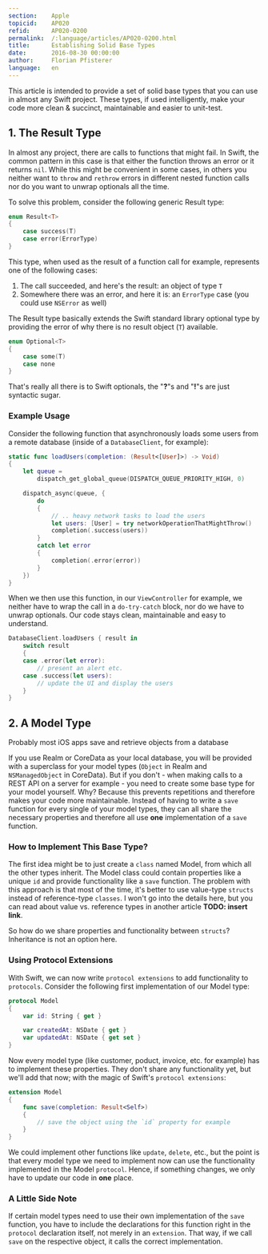 ```yaml
---
section:    Apple
topicid:    AP020
refid:      AP020-0200
permalink:  /:language/articles/AP020-0200.html
title:      Establishing Solid Base Types
date:       2016-08-30 00:00:00
author:     Florian Pfisterer
language:   en
---
```


This article is intended to provide a set of solid base types that you can use in almost any Swift project. These types,
if used intelligently, make your code more clean & succinct, maintainable and easier to unit-test.

## 1. The Result Type

In almost any project, there are calls to functions that might fail. In Swift, the common pattern in this case is that
either the function throws an error or it returns `nil`.
While this might be convenient in some cases, in others you neither want to `throw` and `rethrow` errors in
different nested function calls nor do you want to unwrap optionals all the time.

To solve this problem, consider the following generic Result type:

```swift
enum Result<T>
{
    case success(T)
    case error(ErrorType)
}
```

This type, when used as the result of a function call for example, represents one of the following cases:

1. The call succeeded, and here's the result: an object of type `T`
2. Somewhere there was an error, and here it is: an `ErrorType` case (you could use `NSError` as well)

The Result type basically extends the Swift standard library optional type by providing the error of why there is no
result object (`T`) available.

```swift
enum Optional<T>
{
    case some(T)
    case none
}
```

That's really all there is to Swift optionals, the "**?**"s and "**!**"s are just syntactic sugar.

### Example Usage

Consider the following function that asynchronously loads some users from a remote database (inside of a
`DatabaseClient`, for example):

```swift
static func loadUsers(completion: (Result<[User]>) -> Void)
{
    let queue =
        dispatch_get_global_queue(DISPATCH_QUEUE_PRIORITY_HIGH, 0)

    dispatch_async(queue, {
        do
        {
            // .. heavy network tasks to load the users
            let users: [User] = try networkOperationThatMightThrow()
            completion(.success(users))
        }
        catch let error
        {
            completion(.error(error))
        }
    })
}
```

When we then use this function, in our `ViewController` for example, we neither have to wrap the call in a
`do-try-catch` block, nor do we have to unwrap optionals. Our code stays clean, maintainable and easy to understand.

```swift
DatabaseClient.loadUsers { result in
    switch result
    {
    case .error(let error):
        // present an alert etc.
    case .success(let users):
        // update the UI and display the users
    }
}
```

## 2. A Model Type

Probably most iOS apps save and retrieve objects from a database

If you use Realm or CoreData as your local database, you will be provided with a superclass for your model types
(`Object` in Realm and `NSManagedObject` in CoreData). But if you don't - when making calls to a REST API on a server
for example - you need to create some base type for your model yourself.
Why? Because this prevents repetitions and therefore makes your code more maintainable. Instead of having to write a
`save` function for every single of your model types, they can all share the necessary properties and therefore all use
**one** implementation of a `save` function.

### How to Implement This Base Type?

The first idea might be to just create a `class` named Model, from which all the other types inherit. The Model class
could contain properties like a unique `id` and provide functionality like a `save` function. The problem with this
approach is that most of the time, it's better to use value-type `structs` instead of reference-type `classes`. I won't
go into the details here, but you can read about value vs. reference types in another article **TODO: insert link**.

So how do we share properties and functionality between `structs`? Inheritance is not an option here.

### Using Protocol Extensions

With Swift, we can now write `protocol extensions` to add functionality to `protocols`. Consider the following first
implementation of our Model type:

```swift
protocol Model
{
    var id: String { get }

    var createdAt: NSDate { get }
    var updatedAt: NSDate { get set }
}
```

Now every model type (like customer, poduct, invoice, etc. for example) has to implement these properties. They don't
share any functionality yet, but we'll add that now; with the magic of Swift's `protocol extensions`:

```swift
extension Model
{
    func save(completion: Result<Self>)
    {
        // save the object using the `id` property for example
    }
}
```

We could implement other functions like `update`, `delete`, etc., but the point is that every model type we need to
implement now can use the functionality implemented in the Model `protocol`. Hence, if something changes, we only have
to update our code in **one** place.

### A Little Side Note

If certain model types need to use their own implementation of the `save` function, you have to include the declarations
for this function right in the `protocol` declaration itself, not merely in an `extension`. That way, if we call `save`
on the respective object, it calls the correct implementation.
